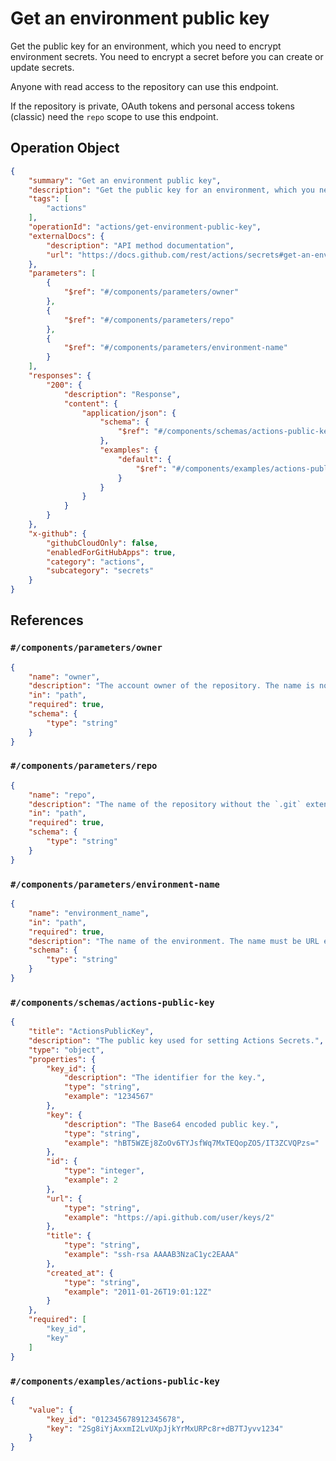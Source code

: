# Get an environment public key

Get the public key for an environment, which you need to encrypt environment
secrets. You need to encrypt a secret before you can create or update secrets.

Anyone with read access to the repository can use this endpoint.

If the repository is private, OAuth tokens and personal access tokens (classic) need the `repo` scope to use this endpoint.

## Operation Object

```json
{
    "summary": "Get an environment public key",
    "description": "Get the public key for an environment, which you need to encrypt environment\nsecrets. You need to encrypt a secret before you can create or update secrets.\n\nAnyone with read access to the repository can use this endpoint.\n\nIf the repository is private, OAuth tokens and personal access tokens (classic) need the `repo` scope to use this endpoint.",
    "tags": [
        "actions"
    ],
    "operationId": "actions/get-environment-public-key",
    "externalDocs": {
        "description": "API method documentation",
        "url": "https://docs.github.com/rest/actions/secrets#get-an-environment-public-key"
    },
    "parameters": [
        {
            "$ref": "#/components/parameters/owner"
        },
        {
            "$ref": "#/components/parameters/repo"
        },
        {
            "$ref": "#/components/parameters/environment-name"
        }
    ],
    "responses": {
        "200": {
            "description": "Response",
            "content": {
                "application/json": {
                    "schema": {
                        "$ref": "#/components/schemas/actions-public-key"
                    },
                    "examples": {
                        "default": {
                            "$ref": "#/components/examples/actions-public-key"
                        }
                    }
                }
            }
        }
    },
    "x-github": {
        "githubCloudOnly": false,
        "enabledForGitHubApps": true,
        "category": "actions",
        "subcategory": "secrets"
    }
}
```

## References

### `#/components/parameters/owner`

```json
{
    "name": "owner",
    "description": "The account owner of the repository. The name is not case sensitive.",
    "in": "path",
    "required": true,
    "schema": {
        "type": "string"
    }
}
```

### `#/components/parameters/repo`

```json
{
    "name": "repo",
    "description": "The name of the repository without the `.git` extension. The name is not case sensitive.",
    "in": "path",
    "required": true,
    "schema": {
        "type": "string"
    }
}
```

### `#/components/parameters/environment-name`

```json
{
    "name": "environment_name",
    "in": "path",
    "required": true,
    "description": "The name of the environment. The name must be URL encoded. For example, any slashes in the name must be replaced with `%2F`.",
    "schema": {
        "type": "string"
    }
}
```

### `#/components/schemas/actions-public-key`

```json
{
    "title": "ActionsPublicKey",
    "description": "The public key used for setting Actions Secrets.",
    "type": "object",
    "properties": {
        "key_id": {
            "description": "The identifier for the key.",
            "type": "string",
            "example": "1234567"
        },
        "key": {
            "description": "The Base64 encoded public key.",
            "type": "string",
            "example": "hBT5WZEj8ZoOv6TYJsfWq7MxTEQopZO5/IT3ZCVQPzs="
        },
        "id": {
            "type": "integer",
            "example": 2
        },
        "url": {
            "type": "string",
            "example": "https://api.github.com/user/keys/2"
        },
        "title": {
            "type": "string",
            "example": "ssh-rsa AAAAB3NzaC1yc2EAAA"
        },
        "created_at": {
            "type": "string",
            "example": "2011-01-26T19:01:12Z"
        }
    },
    "required": [
        "key_id",
        "key"
    ]
}
```

### `#/components/examples/actions-public-key`

```json
{
    "value": {
        "key_id": "012345678912345678",
        "key": "2Sg8iYjAxxmI2LvUXpJjkYrMxURPc8r+dB7TJyvv1234"
    }
}
```